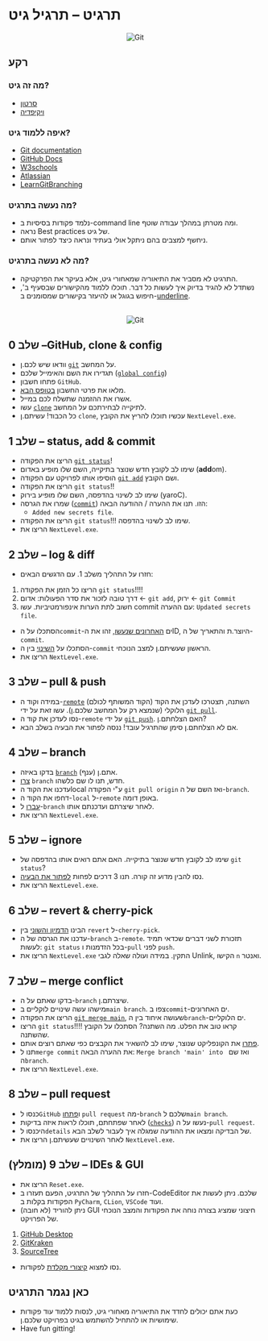 # תרגיט – תרגיל גיט

<p style="text-align:center;">
<img title="Git" alt="Git" src="https://avatars.githubusercontent.com/u/18133?s=100"/>
</p>

## רקע
### מה זה גיט?
- [סרטון](https://www.youtube.com/watch?v=2ReR1YJrNOM&ab_channel=ProgrammingwithMosh)
- [ויקיפדיה](https://en.wikipedia.org/wiki/Git)
### איפה ללמוד גיט?
- [Git documentation](https://git-scm.com/book/en/v2/Git-Basics-Getting-a-Git-Repository)
- [GitHub Docs](https://docs.github.com/en)
- [W3schools](https://www.w3schools.com/git/exercise.asp)
- [Atlassian](https://www.atlassian.com/git)
- [LearnGitBranching](https://learngitbranching.js.org/)
### מה נעשה בתרגיט?
- נלמד פקודות בסיסיות ב-command line ומה מטרתן במהלך עבודה שוטף.
- נראה Best practices של גיט.
- ניחשף למצבים בהם ניתקל אולי בעתיד ונראה כיצד לפתור אותם.

### מה לא נעשה בתרגיט?
- התרגיט לא מסביר את התיאוריה שמאחורי גיט, אלא בעיקר את הפרקטיקה.
- נשתדל לא להגיד בדיוק איך לעשות כל דבר. תוכלו ללמוד מהקישורים שבסעיף ב', חיפוש בגוגל או להיעזר בקישורים שמסומנים ב-<ins>underline</ins>.

<p style="text-align:center;">
<br>
<img title="Git" alt="Git" src="https://avatars.githubusercontent.com/u/18133?s=100"/>
</p>

## שלב 0 –GitHub, clone & config 
- וודאו שיש לכם.ן [`git`](https://www.google.com/search?q=download+git+for+windows) על המחשב.
- תגדירו את השם והאימייל שלכם ([`global config`](https://www.google.com/search?q=git+global+config))
- פתחו חשבון `GitHub`.
- מלאו את פרטי החשבון [בטופס הבא](https://forms.gle/MHyxJjmCh8MSHHZg8).
- אשרו את ההזמנה שתשלח לכם במייל.
- עשו [`clone`](https://www.google.com/search?q=git+clone) לתיקייה לבחירתכם על המחשב.
- כל הכבוד! עשיתם.ן `clone`, עכשיו תוכלו להריץ את הקובץ `NextLevel.exe`.

## שלב 1 – status, add & commit
- הריצו את הפקודה [`git status`](https://www.google.com/search?q=git+status)!
- שימו לב לקובץ חדש שנוצר בתיקייה, השם שלו מופיע באדום (**add**om). 
- הוסיפו אותו לפרויקט עם הפקודה [`git add`](https://www.google.com/search?q=git+add) ושם הקובץ.
- הריצו את הפקודה `git status`!!
- שימו לב לשינוי בהדפסה, השם שלו מופיע בירוק (yaroC). 
- שמרו את הגרסה ([`commit`](https://www.google.com/search?q=git+commit)) הזו. תנו את ההערה / ההודעה הבאה:
  - `Added new secrets file`.
- הריצו את הפקודה `git status`!!! שימו לב לשינוי בהדפסה.
- הריצו את `NextLevel.exe`.

## שלב 2 – log & diff 
- חזרו על התהליך משלב 1. עם הדגשים הבאים: 
1) הריצו כל הזמן את הפקודה `git status`!!!!
2) דרך טובה לזכור את סדר הפעולות:   אדום ← `git add`,   ירוק ← `git Commit`
3) חשוב לתת הערות אינפורמטיביות. עשו commit עם ההערה:
`Updated secrets file`. 
- הסתכלו על ה`commit`-ים [האחרונים שנעשו](https://www.google.com/search?q=git+view+commits+history), זהו את הID, היוצר.ת והתאריך של ה-`commit`.
- הסתכלו על [השינוי](https://www.google.com/search?q=git+view+commit+difference) בין ה-`commit` הראשון שעשיתם.ן למצב הנוכחי.
- הריצו את `NextLevel.exe`.

## שלב 3 – pull & push 
- במידה וקוד ה-[`remote`](https://www.google.com/search?q=what+is+remote+in+git) (הקוד המשותף לכולם) השתנה, תצטרכו לעדכן את הקוד הלוקלי (שנמצא רק על המחשב שלכם.ן). עשו זאת על ידי [`git pull`](https://www.google.com/search?q=git+pull).
- נסו לעדכן את קוד ה-`remote` על ידי [`git push`](https://www.google.com/search?q=git+push). האם הצלחתם.ן?
- אם לא הצלחתם.ן סימן שהתרגיל עובד! ננסה לפתור את הבעיה בשלב הבא.

## שלב 4  – branch 
- בדקו באיזה [`branch`](https://www.google.com/search?q=git+branch) (ענף) אתם.ן.
- [צרו](https://www.google.com/search?q=git+create+branch) `branch` חדש, תנו לו שם כלשהו.
- עדכנו את הקוד הlocal ע"י הפקודה `git pull origin` ואז השם של ה-`branch`.
- דחפו את הקוד ה-`local` ל-`remote` באופן דומה.
- [עברו](https://www.google.com/search?q=git+move+to+branch) ל-`branch` לאחר שיצרתם ועדכנתם אותו.
- הריצו את `NextLevel.exe`.

## שלב 5 – ignore
- שימו לב לקובץ חדש שנוצר בתיקייה. האם אתם רואים אותו בהדפסה של `git status`?
- נסו להבין מדוע זה קורה. תנו 3 דרכים לפחות [לפתור את הבעיה](https://www.google.com/search?q=override+gitignore).
- הריצו את `NextLevel.exe`.

## שלב 6 – revert & cherry-pick
- הבינו [הדמיון והשוני](https://www.google.com/search?q=git+difference+between+revert+and+cherry+pick) בין `revert` ל-`cherry-pick`.
- עדכנו את הגרסה של ה-`branch` ב-`remote`.
תזכורת לשני דברים שכדאי תמיד לעשות: `git status` בכל הזדמנות ו-`pull` לפני `push`.
- הריצו את ``NextLevel.exe`` התקין. במידה ועולה שאלה לגבי Unlink, הקישו `n` ואנטר.

## שלב 7 – merge conflict
- בדקו שאתם על ה-`branch` שיצרתם.ן.
- מישהו עשה שינויים לוקליים ב`main branch`. צפו ב`commit`-ים האחרונים.
- הריצו את הפקודה [`git merge main`](https://www.google.com/search?q=git+merge), שעושה איחוד בין ה`branch`-ים הלוקליים.
- הריצו `git status`!!!! קראו טוב את הפלט. מה השתנה? הסתכלו על הקובץ שהשתנה.
- [פתרו](https://www.google.com/search?q=git+solve+merge+conflict) את הקונפליקט שנוצר, שימו לב להשאיר את הקבצים כפי שאתם רוצים אותם.
- תנו ל`merge commit` את ההערה הבאה: `Merge branch 'main' into ` ואז שם ה`branch`.
- הריצו את `NextLevel.exe`.

## שלב 8 – pull request
- כנסו ל`GitHub` ו[פתחו](https://www.google.com/search?q=github+open+pull+request) `pull request` מה-`branch` שלכם ל`main branch`.
- לאחר שפתחתם, תוכלו לראות איזה בדיקות ([`checks`](https://www.google.com/search?q=github+open+pull+request)) נעשו על ה-`pull request`.
- היכנסו ל`details` של הבדיקה ומצאו את ההודעה שמגלה איך לעבור לשלב הבא.
- לאחר השינויים שעשיתם.ן הריצו את `NextLevel.exe`.

## (מומלץ) שלב 9 – IDEs & GUI
- הריצו את `Reset.exe`.
- חזרו על התהליך של התרגיט, הפעם תעזרו ב-CodeEditor שלכם. ניתן לעשות את הפקודות בקלות ב `PyCharm`, `CLion`, `VSCode` ועוד.
- (לא חובה) ניתן להוריד GUI חיצוני שמציג בצורה נוחה את הפקודות והמצב הנוכחי של הפרויקט.
1)	[GitHub Desktop](https://desktop.github.com/)
2)	[GitKraken](https://www.gitkraken.com/)
3)	[SourceTree](https://www.sourcetreeapp.com/)
- נסו למצוא [קיצורי מקלדת](https://www.google.com/search?q=jetbrains+shortcut+for+vcs) לפקודות.

## כאן נגמר התרגיט
- כעת אתם יכולים לחדד את התיאוריה מאחורי גיט, לנסות ללמוד עוד פקודות שימושיות או להתחיל להשתמש בגיט בפרויקט שלכם.ן.
- Have fun gitting!
